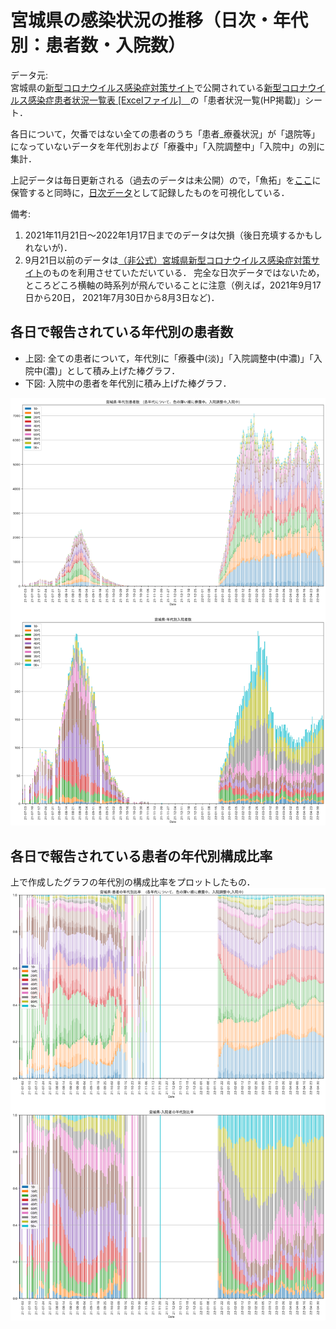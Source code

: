 # 宮城県の感染状況の推移（日次・年代別：患者数・入院数）
データ元:  
宮城県の[新型コロナウイルス感染症対策サイト](https://www.pref.miyagi.jp/site/covid-19/index.html)で公開されている[新型コロナウイルス感染症患者状況一覧表 [Excelファイル]　](https://www.pref.miyagi.jp/pdf/covid19/m-covid-kanja.xlsx)の「患者状況一覧(HP掲載)」シート．

各日について，欠番ではない全ての患者のうち「患者_療養状況」が「退院等」になっていないデータを年代別および「療養中」「入院調整中」「入院中」の別に集計．

上記データは毎日更新される（過去のデータは未公開）ので，「魚拓」を[ここ](https://github.com/nagae/CoVid-19/tree/main/data/resources)に保管すると同時に，[日次データ](https://github.com/nagae/CoVid-19/blob/main/data/CoVid19-Miyagi-daily_patients_by_age.csv)として記録したものを可視化している．

備考:
1. 2021年11月21日〜2022年1月17日までのデータは欠損（後日充填するかもしれないが)．
2. 9月21日以前のデータは[（非公式）宮城県新型コロナウイルス感染症対策サイト](https://github.com/code4shiogama/covid19-miyagi)のものを利用させていただいている． 完全な日次データではないため，ところどころ横軸の時系列が飛んでいることに注意（例えば，2021年9月17日から20日， 2021年7月30日から8月3日など)．

## 各日で報告されている年代別の患者数
- 上図: 全ての患者について，年代別に「療養中(淡)」「入院調整中(中濃)」「入院中(濃)」として積み上げた棒グラフ． 
- 下図: 入院中の患者を年代別に積み上げた棒グラフ．

<a href="https://github.com/nagae/CoVid-19/raw/main/fig/CoVid19-Miyagi-patients_by_age.png"><img src="https://github.com/nagae/CoVid-19/raw/main/fig/CoVid19-Miyagi-patients_by_age.png" alt="Miyagi by age" width="800"/></a>

## 各日で報告されている患者の年代別構成比率
上で作成したグラフの年代別の構成比率をプロットしたもの．
<a href="https://github.com/nagae/CoVid-19/raw/main/fig/CoVid19-Miyagi-patients_by_age_rate.png"><img src="https://github.com/nagae/CoVid-19/raw/main/fig/CoVid19-Miyagi-patients_by_age_rate.png" alt="Miyagi age rate" width="800"/></a>

